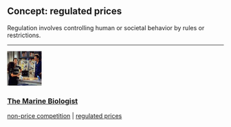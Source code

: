 ## Concept: regulated prices

Regulation involves controlling human or societal behavior by rules or restrictions.

<hr>
<div class="clip-listing">
<img src="media/icons/marine_biologist_clip2.jpg" alt="The Marine Biologist icon">

### [The Marine Biologist](../clip/49/)

[non-price competition](/concept/non-price-competition/) | [regulated prices](/concept/regulated-prices/)
</div>

